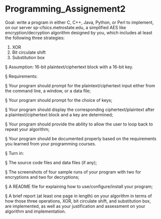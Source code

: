 # Programming_Assignement2

Goal: write a program in either C, C++, Java, Python, or Perl to implement, on our server
sp-cfsics.metrostate.edu, a simplified AES like encryption/decryption algorithm designed by
you, which includes at least the following three strategies:

1) XOR
2) Bit circulate shift
3) Substitution box

§ Assumption: 16-bit plaintext/ciphertext block with a 16-bit key.

§ Requirements:

§ Your program should prompt for the plaintext/ciphertext input either from the command
line, a window, or a data file;

§ Your program should prompt for the choice of keys;

§ Your program should display the corresponding ciphertext/plaintext after a plaintext/ciphertext block and a key are determined;

§ Your program should provide the ability to allow the user to loop back to repeat your algorithm;

§ Your program should be documented properly based on the requirements you learned from your programming courses.

§ Turn in:

§ The source code files and data files (if any);

§ The screenshots of four sample runs of your program with two for encryptions and two for decryptions;

§ A README file for explaining how to use/configure/install your program;

§ A brief report (at least one page in length) on your algorithm in terms of how those three operations, XOR, bit circulate shift, and substitution box, are implemented, as well as your justification and assessment on your algorithm and implementation.
